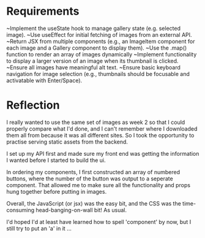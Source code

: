 # Requirements

~Implement the useState hook to manage gallery state (e.g. selected image).
~Use useEffect for initial fetching of images from an external API.
~Return JSX from multiple components (e.g., an ImageItem component for each image and a Gallery component to display them).
~Use the .map() function to render an array of images dynamically
~Implement functionality to display a larger version of an image when its thumbnail is clicked.
~Ensure all images have meaningful alt text.
~Ensure basic keyboard navigation for image selection (e.g., thumbnails should be focusable and activatable with Enter/Space).

# Reflection

I really wanted to use the same set of images as week 2 so that I could properly compare what I'd done, and I can't remember where I downloaded them all from because it was all different sites. So I took the opportunity to practise serving static assets from the backend.

I set up my API first and made sure my front end was getting the information I wanted before I started to build the ui.

In ordering my components, I first constructed an array of numbered buttons, where the number of the button was output to a seperate component. That allowed me to make sure all the functionality and props hung together before putting in images.

Overall, the JavaScript (or jsx) was the easy bit, and the CSS was the time-consuming head-banging-on-wall bit! As usual.

I'd hoped I'd at least have learned how to spell 'component' by now, but I still try to put an 'a' in it ...
